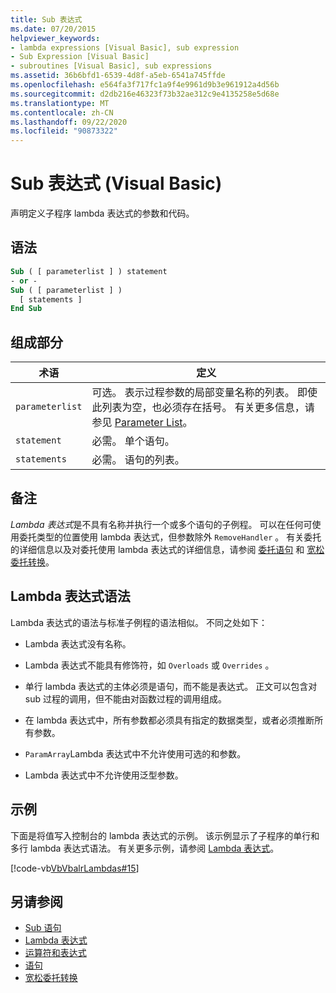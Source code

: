 ```yaml
---
title: Sub 表达式
ms.date: 07/20/2015
helpviewer_keywords:
- lambda expressions [Visual Basic], sub expression
- Sub Expression [Visual Basic]
- subroutines [Visual Basic], sub expressions
ms.assetid: 36b6bfd1-6539-4d8f-a5eb-6541a745ffde
ms.openlocfilehash: e564fa3f717fc1a9f4e9961d9b3e961912a4d56b
ms.sourcegitcommit: d2db216e46323f73b32ae312c9e4135258e5d68e
ms.translationtype: MT
ms.contentlocale: zh-CN
ms.lasthandoff: 09/22/2020
ms.locfileid: "90873322"
---
```

# <a name="sub-expression-visual-basic"></a>Sub 表达式 (Visual Basic)

声明定义子程序 lambda 表达式的参数和代码。  
  
## <a name="syntax"></a>语法  
  
```vb  
Sub ( [ parameterlist ] ) statement  
- or -  
Sub ( [ parameterlist ] )  
  [ statements ]  
End Sub  
```  
  
## <a name="parts"></a>组成部分  
  
|术语|定义|  
|---|---|  
|`parameterlist`|可选。 表示过程参数的局部变量名称的列表。 即使此列表为空，也必须存在括号。 有关更多信息，请参见 [Parameter List](../statements/parameter-list.md)。|  
|`statement`|必需。 单个语句。|  
|`statements`|必需。 语句的列表。|  
  
## <a name="remarks"></a>备注  

 *Lambda 表达式*是不具有名称并执行一个或多个语句的子例程。 可以在任何可使用委托类型的位置使用 lambda 表达式，但参数除外 `RemoveHandler` 。 有关委托的详细信息以及对委托使用 lambda 表达式的详细信息，请参阅 [委托语句](../statements/delegate-statement.md) 和 [宽松委托转换](../../programming-guide/language-features/delegates/relaxed-delegate-conversion.md)。  
  
## <a name="lambda-expression-syntax"></a>Lambda 表达式语法  

 Lambda 表达式的语法与标准子例程的语法相似。 不同之处如下：  
  
- Lambda 表达式没有名称。  
  
- Lambda 表达式不能具有修饰符，如 `Overloads` 或 `Overrides` 。  
  
- 单行 lambda 表达式的主体必须是语句，而不能是表达式。 正文可以包含对 sub 过程的调用，但不能由对函数过程的调用组成。  
  
- 在 lambda 表达式中，所有参数都必须具有指定的数据类型，或者必须推断所有参数。  
  
- `ParamArray`Lambda 表达式中不允许使用可选的和参数。  
  
- Lambda 表达式中不允许使用泛型参数。  
  
## <a name="example"></a>示例  

 下面是将值写入控制台的 lambda 表达式的示例。 该示例显示了子程序的单行和多行 lambda 表达式语法。 有关更多示例，请参阅 [Lambda 表达式](../../programming-guide/language-features/procedures/lambda-expressions.md)。  
  
 [!code-vb[VbVbalrLambdas#15](~/samples/snippets/visualbasic/VS_Snippets_VBCSharp/VbVbalrLambdas/VB/Class1.vb#15)]  
  
## <a name="see-also"></a>另请参阅

- [Sub 语句](../statements/sub-statement.md)
- [Lambda 表达式](../../programming-guide/language-features/procedures/lambda-expressions.md)
- [运算符和表达式](../../programming-guide/language-features/operators-and-expressions/index.md)
- [语句](../../programming-guide/language-features/statements.md)
- [宽松委托转换](../../programming-guide/language-features/delegates/relaxed-delegate-conversion.md)
